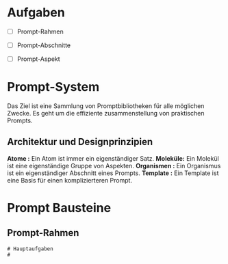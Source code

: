 # Aufgaben
- [ ] Prompt-Rahmen
- [ ] Prompt-Abschnitte
- [ ] Prompt-Aspekt



# Prompt-System
Das Ziel ist eine Sammlung von Promptbibliotheken für alle möglichen Zwecke.
Es geht um die effiziente zusammenstellung von praktischen Prompts.
## Architektur und Designprinzipien
**Atome :** Ein Atom ist immer ein eigenständiger Satz.
**Moleküle:** Ein Molekül ist eine eigenständige Gruppe von Aspekten. 
**Organismen :** Ein Organismus ist ein eigenständiger Abschnitt eines Prompts.
**Template :** Ein Template ist eine Basis für einen komplizierteren Prompt.

# Prompt Bausteine

## Prompt-Rahmen

```
# Hauptaufgaben
# 
```
